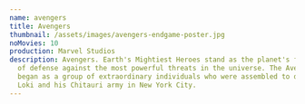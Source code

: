 ```yaml
---
name: avengers
title: Avengers
thumbnail: /assets/images/avengers-endgame-poster.jpg
noMovies: 10
production: Marvel Studios
description: Avengers. Earth's Mightiest Heroes stand as the planet's first line
  of defense against the most powerful threats in the universe. The Avengers
  began as a group of extraordinary individuals who were assembled to defeat
  Loki and his Chitauri army in New York City.
---
```

